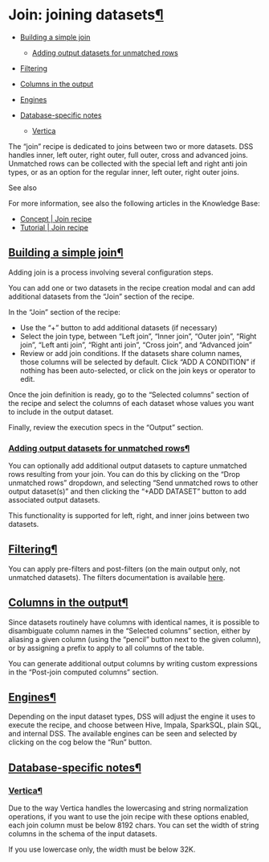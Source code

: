 Join: joining datasets[¶](#join-joining-datasets "Permalink to this heading")
=============================================================================



* [Building a simple join](#building-a-simple-join)


	+ [Adding output datasets for unmatched rows](#adding-output-datasets-for-unmatched-rows)
* [Filtering](#filtering)
* [Columns in the output](#columns-in-the-output)
* [Engines](#engines)
* [Database\-specific notes](#database-specific-notes)


	+ [Vertica](#vertica)



The “join” recipe is dedicated to joins between two or more datasets. DSS handles inner, left outer, right outer, full outer, cross and advanced joins.
Unmatched rows can be collected with the special left and right anti join types, or as an option for the regular inner, left outer, right outer joins.



See also


For more information, see also the following articles in the Knowledge Base:


* [Concept \| Join recipe](https://knowledge.dataiku.com/latest/data-preparation/visual-recipes/concept-join-recipe.html)
* [Tutorial \| Join recipe](https://knowledge.dataiku.com/latest/data-preparation/visual-recipes/tutorial-enrich-dataset.html)




[Building a simple join](#id1)[¶](#building-a-simple-join "Permalink to this heading")
--------------------------------------------------------------------------------------


Adding join is a process involving several configuration steps.


You can add one or two datasets in the recipe creation modal and can add additional datasets from the “Join” section of the recipe.


In the “Join” section of the recipe:


* Use the “\+” button to add additional datasets (if necessary)
* Select the join type, between “Left join”, “Inner join”, “Outer join”, “Right join”, “Left anti join”, “Right anti join”, “Cross join”, and “Advanced join”
* Review or add join conditions. If the datasets share column names, those columns will be selected by default. Click “ADD A CONDITION” if nothing has been auto\-selected, or click on the join keys or operator to edit.


Once the join definition is ready, go to the “Selected columns” section of the recipe and select the columns of each dataset whose values you want to include in the output dataset.


Finally, review the execution specs in the “Output” section.



### [Adding output datasets for unmatched rows](#id2)[¶](#adding-output-datasets-for-unmatched-rows "Permalink to this heading")


You can optionally add additional output datasets to capture unmatched rows resulting from your join. You can do this by clicking on the “Drop unmatched rows” dropdown, and selecting “Send unmatched rows to other output dataset(s)” and then clicking the “\+ADD DATASET” button to add associated output datasets.


This functionality is supported for left, right, and inner joins between two datasets.





[Filtering](#id3)[¶](#filtering "Permalink to this heading")
------------------------------------------------------------


You can apply pre\-filters and post\-filters (on the main output only, not unmatched datasets). The filters documentation is available [here](sampling.html).




[Columns in the output](#id4)[¶](#columns-in-the-output "Permalink to this heading")
------------------------------------------------------------------------------------


Since datasets routinely have columns with identical names, it is possible to disambiguate column names in the “Selected columns” section, either by aliasing a given column (using the “pencil” button next to the given column), or by assigning a prefix to apply to all columns of the table.


You can generate additional output columns by writing custom expressions in the “Post\-join computed columns” section.




[Engines](#id5)[¶](#engines "Permalink to this heading")
--------------------------------------------------------


Depending on the input dataset types, DSS will adjust the engine it uses to execute the recipe, and choose between Hive, Impala, SparkSQL, plain SQL, and internal DSS. The available engines can be seen and selected by clicking on the cog below the “Run” button.




[Database\-specific notes](#id6)[¶](#database-specific-notes "Permalink to this heading")
-----------------------------------------------------------------------------------------



### [Vertica](#id7)[¶](#vertica "Permalink to this heading")


Due to the way Vertica handles the lowercasing and string normalization operations, if you want to use the join recipe with these options enabled, each join column must be below 8192 chars. You can set the width of string columns in the schema of the input datasets.


If you use lowercase only, the width must be below 32K.
